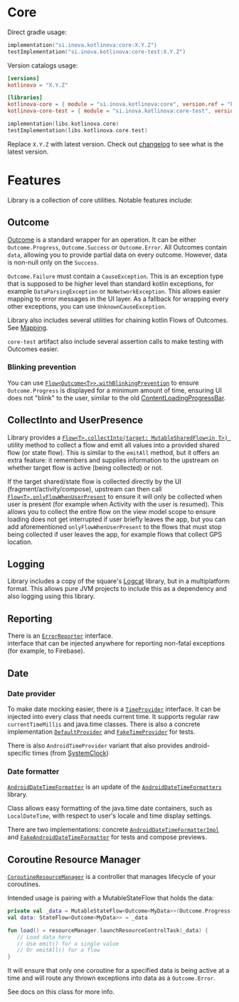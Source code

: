# Core

Direct gradle usage:

```kotlin
implementation("si.inova.kotlinova:core:X.Y.Z")
testImplementation("si.inova.kotlinova:core-test:X.Y.Z")
```

Version catalogs usage:

```toml
[versions]
kotlinova = "X.Y.Z"
```

```toml
[libraries]
kotlinova-core = { module = "si.inova.kotlinova:core", version.ref = "kotlinova" }
kotlinova-core-test = { module = "si.inova.kotlinova:core-test", version.ref = "kotlinova" }
```

```kotlin
implementation(libs.kotlinova.core)
testImplementation(libs.kotlinova.core.test)
```

Replace `X.Y.Z` with latest version. Check out [changelog](../CHANGELOG.MD) to see what is the latest version.

# Features

Library is a collection of core utilities. Notable features include:

## Outcome

[Outcome](src/commonMain/kotlin/si/inova/kotlinova/core/outcome/Outcome.kt) is a standard wrapper for an operation. It can be
either `Outcome.Progress`, `Outcome.Success` or `Outcome.Error`.
All Outcomes contain `data`, allowing you to provide partial data on every outcome. However, data is non-null only on the
`Success`.

`Outcome.Failure` must contain a `CauseException`. This is an exception type that is supposed to be higher level than standard
kotlin exceptions, for example `DataParsingException` or `NoNetworkException`. This allows easier mapping to error messages in the
UI layer. As a fallback for wrapping every other exceptions, you can use `UnknownCauseException`.

Library also includes several utilities for chaining kotlin Flows of Outcomes.
See [Mapping](src/commonMain/kotlin/si/inova/kotlinova/core/outcome/Mapping.kt).

`core-test` artifact also include several assertion calls to make testing with Outcomes easier.

### Blinking prevention

You can use [`Flow<Outcome<T>>.withBlinkingPrevention`](src/commonMain/kotlin/si/inova/kotlinova/core/flow/BlinkingPrevention.kt)
to ensure `Outcome.Progress` is displayed for a minimum
amount of time, ensuring UI does not "blink" to the user, similar to the old
[ContentLoadingProgressBar](https://developer.android.com/reference/androidx/core/widget/ContentLoadingProgressBar).

## CollectInto and UserPresence

Library provides
a [`Flow<T>.collectInto(target: MutableSharedFlow<in T>) `](src/commonMain/kotlin/si/inova/kotlinova/core/flow/CollectInto.kt)
utility method to collect a flow and emit all values
into a provided shared flow (or state flow). This is similar to the `emitAll` method, but it offers an extra feature:
it remembers and supplies information to the upstream on whether target flow is active (being collected) or not.

If the target shared/state flow is collected directly by the UI (fragment/activity/compose), upstream can then call
[`Flow<T>.onlyFlowWhenUserPresent`](src/commonMain/kotlin/si/inova/kotlinova/core/flow/UserPresence.kt) to ensure it will only be
collected when user is present
(for example when Activity with the user is resumed). This allows you to collect the entire flow on the view model scope to ensure
loading does not get interrupted if user briefly leaves the app, but you can add aforementioned `onlyFlowWhenUserPresent` to the
flows that must stop being collected if user leaves the app, for example flows that collect GPS location.

## Logging

Library includes a copy of the square's [Logcat](https://github.com/square/logcat) library,
but in a multiplatform format. This allows pure JVM projects to include this as a dependency and also logging using this library.

## Reporting

There is an [`ErrorReporter`](src/commonMain/kotlin/si/inova/kotlinova/core/reporting/ErrorReporter.kt) interface.  
interface that can be injected anywhere for reporting non-fatal
exceptions (for example, to Firebase).

## Date

### Date provider

To make date mocking easier, there is a [`TimeProvider`](src/jvmMain/kotlin/si/inova/kotlinova/core/time/TimeProvider.kt)
interface.
It can be injected into every class that
needs current time. It supports regular raw `currentTimeMillis` and java.time classes. There is also a concrete implementation
[`DefaultProvider`](src/jvmMain/kotlin/si/inova/kotlinova/core/time/DefaultTimeProvider.kt) and
[`FakeTimeProvider`](test/src/jvmMain/kotlin/si/inova/kotlinova/core/test/time/FakeTimeProvider.kt) for tests.

There is also `AndroidTimeProvider` variant that also provides android-specific times
(from [SystemClock](https://developer.android.com/reference/android/os/SystemClock))

### Date formatter

[`AndroidDateTimeFormatter`](src/androidMain/kotlin/si/inova/kotlinova/core/time/AndroidDateTimeFormatter.kt) is an update of the
[`AndroidDateTimeFormatters`](https://github.com/drewhamilton/AndroidDateTimeFormatters) library.

Class allows easy formatting of the java.time date containers, such as `LocalDateTime`,
with respect to user's locale and time display settings.

There are two implementations: concrete
[`AndroidDateTimeFormatterImpl`](src/androidMain/kotlin/si/inova/kotlinova/core/time/AndroidDateTimeFormatterImpl.kt) and
[`FakeAndroidDateTimeFormatter`](src/androidMain/kotlin/si/inova/kotlinova/core/time/FakeAndroidDateTimeFormatter.kt) for tests
and compose previews.

## Coroutine Resource Manager

[`CoroutineResourceManager`](src/commonMain/kotlin/si/inova/kotlinova/core/outcome/CoroutineResourceManager.kt) is a controller
that manages lifecycle of your coroutines.

Intended usage is pairing with a MutableStateFlow that holds the data:

```kotlin
private val _data = MutableStateFlow<Outcome<MyData>>(Outcome.Progress())
val data: StateFlow<Outcome<MyData>> = _data

fun load() = resourceManager.launchResourceControlTask(_data) {
   // Load data here
   // Use emit() for a single value
   // Or emitAll() for a flow
}
```

It will ensure that only one coroutine for a specified data is being active at a time and will route any thrown exceptions into
data as a `Outcome.Error`.

See docs on this class for more info.
